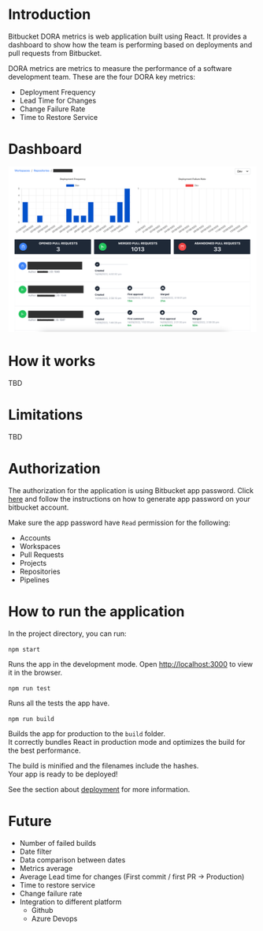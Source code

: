 # Introduction

Bitbucket DORA metrics is web application built using React. It provides a dashboard to show how the team is performing based on deployments and pull requests from Bitbucket.

DORA metrics are metrics to measure the performance of a software development team. These are the four DORA key metrics:

- Deployment Frequency
- Lead Time for Changes
- Change Failure Rate
- Time to Restore Service

# Dashboard

![Dashboard](public/assets/dashboard.png)

# How it works

TBD

# Limitations

TBD

# Authorization

The authorization for the application is using Bitbucket app password. Click [here](https://support.atlassian.com/bitbucket-cloud/docs/app-passwords/) and follow the instructions on how to generate app password on your bitbucket account.

Make sure the app password have `Read` permission for the following:

- Accounts
- Workspaces
- Pull Requests
- Projects
- Repositories
- Pipelines

# How to run the application

In the project directory, you can run:

`npm start`

Runs the app in the development mode.
Open [http://localhost:3000](http://localhost:3000) to view it in the browser.

`npm run test`

Runs all the tests the app have.

`npm run build`

Builds the app for production to the `build` folder.\
It correctly bundles React in production mode and optimizes the build for the best performance.

The build is minified and the filenames include the hashes.\
Your app is ready to be deployed!

See the section about [deployment](https://facebook.github.io/create-react-app/docs/deployment) for more information.

# Future

- Number of failed builds
- Date filter
- Data comparison between dates
- Metrics average
- Average Lead time for changes (First commit / first PR -> Production)
- Time to restore service
- Change failure rate
- Integration to different platform
  - Github
  - Azure Devops
